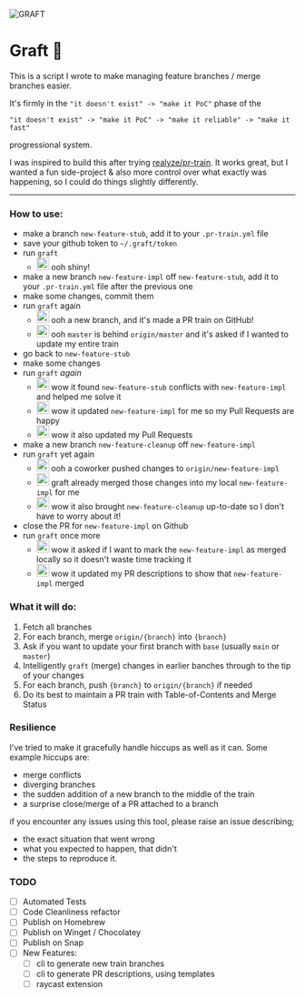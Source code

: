 ![GRAFT](https://github.com/mitchazj/graft/assets/15032956/e8f90733-72e2-4f6c-b0a5-687b7f1b66d9)

# Graft 🌿
This is a script I wrote to make managing feature branches / merge branches easier.

It's firmly in the `"it doesn't exist" -> "make it PoC"` phase of the
```
"it doesn't exist" -> "make it PoC" -> "make it reliable" -> "make it fast"
```
progressional system.

I was inspired to build this after trying [realyze/pr-train](https://github.com/realyze/pr-train). It works great, but I wanted a fun side-project & also more control over what exactly was happening, so I could do things slightly differently.

---

### How to use:
- make a branch `new-feature-stub`, add it to your `.pr-train.yml` file
- save your github token to `~/.graft/token`
- run `graft`
  - <img src="https://user-images.githubusercontent.com/15032956/263506132-77b6f80a-c1a8-422b-babf-217197168942.png" width="22" /> ooh shiny!
- make a new branch `new-feature-impl` off `new-feature-stub`, add it to your `.pr-train.yml` file after the previous one
- make some changes, commit them
- run `graft` again
  - <img src="https://user-images.githubusercontent.com/15032956/263506132-77b6f80a-c1a8-422b-babf-217197168942.png" width="22" /> ooh a new branch, and it's made a PR train on GitHub!
  - <img src="https://user-images.githubusercontent.com/15032956/263506132-77b6f80a-c1a8-422b-babf-217197168942.png" width="22" /> ooh `master` is behind `origin/master` and it's asked if I wanted to update my entire train
- go back to `new-feature-stub`
- make some changes
- run `graft` *again*
  - <img src="https://user-images.githubusercontent.com/15032956/263506132-77b6f80a-c1a8-422b-babf-217197168942.png" width="22" /> wow it found `new-feature-stub` conflicts with `new-feature-impl` and helped me solve it
  - <img src="https://user-images.githubusercontent.com/15032956/263506132-77b6f80a-c1a8-422b-babf-217197168942.png" width="22" /> wow it updated `new-feature-impl` for me so my Pull Requests are happy
  - <img src="https://user-images.githubusercontent.com/15032956/263506132-77b6f80a-c1a8-422b-babf-217197168942.png" width="22" /> wow it also updated my Pull Requests
- make a new branch `new-feature-cleanup` off `new-feature-impl`
- run `graft` yet again
  - <img src="https://user-images.githubusercontent.com/15032956/263506132-77b6f80a-c1a8-422b-babf-217197168942.png" width="22" /> ooh a coworker pushed changes to `origin/new-feature-impl`
  - <img src="https://user-images.githubusercontent.com/15032956/263506132-77b6f80a-c1a8-422b-babf-217197168942.png" width="22" />  graft already merged those changes into my local `new-feature-impl` for me
  - <img src="https://user-images.githubusercontent.com/15032956/263506132-77b6f80a-c1a8-422b-babf-217197168942.png" width="22" /> wow it also brought `new-feature-cleanup` up-to-date so I don't have to worry about it!
- close the PR for `new-feature-impl` on Github
- run `graft` once more
  - <img src="https://user-images.githubusercontent.com/15032956/263506132-77b6f80a-c1a8-422b-babf-217197168942.png" width="22" /> wow it asked if I want to mark the `new-feature-impl` as merged locally so it doesn't waste time tracking it
  - <img src="https://user-images.githubusercontent.com/15032956/263506132-77b6f80a-c1a8-422b-babf-217197168942.png" width="22" /> wow it updated my PR descriptions to show that `new-feature-impl` merged

### What it will do:
1. Fetch all branches
2. For each branch, merge `origin/{branch}` into `{branch}`
3. Ask if you want to update your first branch with `base` (usually `main` or `master`)
4. Intelligently `graft` (merge) changes in earlier banches through to the tip of your changes
5. For each branch, push `{branch}` to `origin/{branch}` if needed
6. Do its best to maintain a PR train with Table-of-Contents and Merge Status

### Resilience
I've tried to make it gracefully handle hiccups as well as it can. Some example hiccups are:
- merge conflicts
- diverging branches
- the sudden addition of a new branch to the middle of the train
- a surprise close/merge of a PR attached to a branch

if you encounter any issues using this tool, please raise an issue describing;
- the exact situation that went wrong
- what you expected to happen, that didn't
- the steps to reproduce it.

### TODO
- [ ] Automated Tests
- [ ] Code Cleanliness refactor
- [ ] Publish on Homebrew
- [ ] Publish on Winget / Chocolatey
- [ ] Publish on Snap
- [ ] New Features:
  - [ ] cli to generate new train branches
  - [ ] cli to generate PR descriptions, using templates
  - [ ] raycast extension
